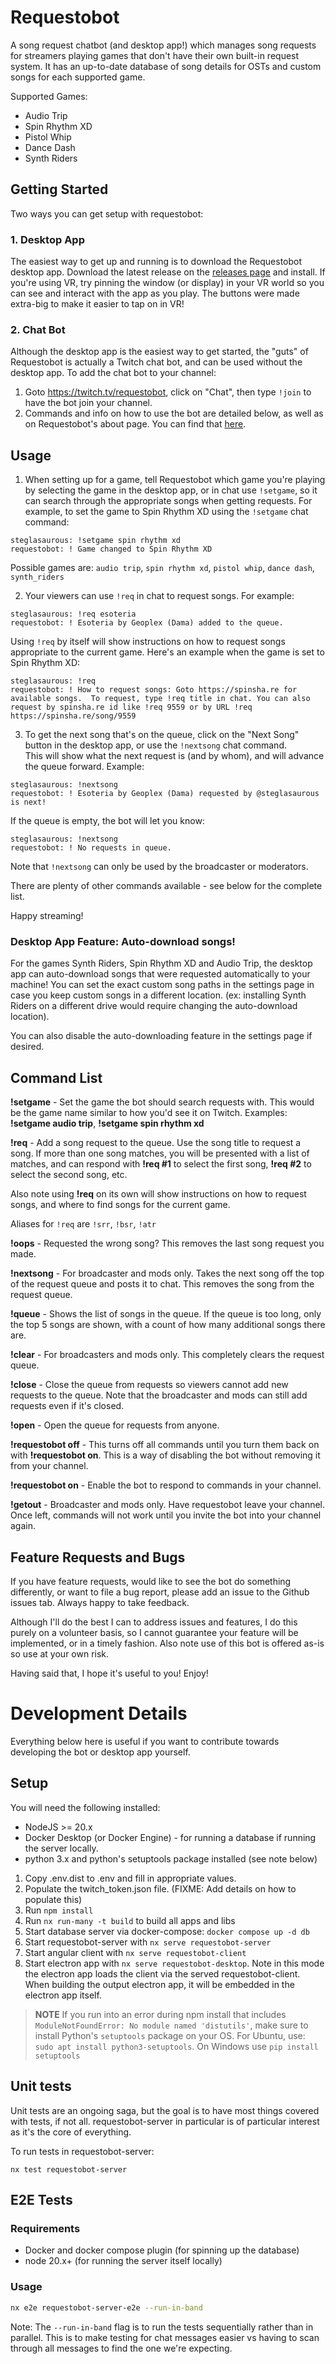 # Requestobot

A song request chatbot (and desktop app!) which manages song requests for streamers playing games that don't have their own built-in
request system.  It has an up-to-date database of song details for OSTs and custom songs for each supported game.

Supported Games:
* Audio Trip
* Spin Rhythm XD
* Pistol Whip
* Dance Dash
* Synth Riders

## Getting Started

Two ways you can get setup with requestobot:

### 1. Desktop App

The easiest way to get up and running is to download the Requestobot desktop app.  Download the latest release on the 
[releases page](https://github.com/steglasaurous/requestobot/releases) and install.  If you're using VR, try pinning the window (or display)
in your VR world so you can see and interact with the app as you play.  The buttons were made extra-big to make it easier
to tap on in VR!

### 2. Chat Bot

Although the desktop app is the easiest way to get started, the "guts" of Requestobot is actually a Twitch chat bot, and 
can be used without the desktop app. To add the chat bot to your channel:

1. Goto https://twitch.tv/requestobot, click on "Chat", then type `!join` to have the bot join your channel.
2. Commands and info on how to use the bot are detailed below, as well as on Requestobot's about page.  You can find that [here](https://www.twitch.tv/requestobot/about).

## Usage

1. When setting up for a game, tell Requestobot which game you're playing by selecting the game in the desktop app, or in chat 
   use `!setgame`, so it can search through the appropriate songs when getting requests.  For example, to set the game to Spin Rhythm XD
   using the `!setgame` chat command:

```
steglasaurous: !setgame spin rhythm xd
requestobot: ! Game changed to Spin Rhythm XD
```

Possible games are: `audio trip`, `spin rhythm xd`, `pistol whip`, `dance dash`, `synth_riders`

2. Your viewers can use `!req` in chat to request songs.  For example:

```
steglasaurous: !req esoteria
requestobot: ! Esoteria by Geoplex (Dama) added to the queue.
```

Using `!req` by itself will show instructions on how to request songs appropriate to the current game. Here's an example
when the game is set to Spin Rhythm XD:

```
steglasaurous: !req
requestobot: ! How to request songs: Goto https://spinsha.re for available songs.  To request, type !req title in chat. You can also request by spinsha.re id like !req 9559 or by URL !req https://spinsha.re/song/9559
```

3. To get the next song that's on the queue, click on the "Next Song" button in the desktop app, or use the `!nextsong` chat command.  
   This will show what the next request is (and by whom), and will advance the queue forward.  Example:

```
steglasaurous: !nextsong
requestobot: ! Esoteria by Geoplex (Dama) requested by @steglasaurous is next!
```

If the queue is empty, the bot will let you know:

```
steglasaurous: !nextsong
requestobot: ! No requests in queue.
```

Note that `!nextsong` can only be used by the broadcaster or moderators.

There are plenty of other commands available - see below for the complete list.

Happy streaming!

### Desktop App Feature: Auto-download songs!

For the games Synth Riders, Spin Rhythm XD and Audio Trip, the desktop app can auto-download songs that were requested automatically
to your machine!  You can set the exact custom song paths in the settings page in case you keep custom songs in a different location.
(ex: installing Synth Riders on a different drive would require changing the auto-download location).

You can also disable the auto-downloading feature in the settings page if desired.

## Command List

**!setgame** - Set the game the bot should search requests with.  This would be the game name similar to how you'd see it on Twitch.  Examples: **!setgame audio trip**, **!setgame spin rhythm xd**

**!req** - Add a song request to the queue.  Use the song title to request a song.  If more than one song matches, you will be presented with a list of matches, and can respond with **!req #1** to select the first song, **!req #2** to select the second song, etc.

Also note using **!req** on its own will show instructions on how to request songs, and where to find songs for the current game.

Aliases for `!req` are `!srr`, `!bsr`, `!atr`

**!oops** - Requested the wrong song?  This removes the last song request you made.

**!nextsong** - For broadcaster and mods only.  Takes the next song off the top of the request queue and posts it to chat.  This removes the song from the request queue.

**!queue** - Shows the list of songs in the queue.  If the queue is too long, only the top 5 songs are shown, with a count of how many additional songs there are.

**!clear** - For broadcasters and mods only.  This completely clears the request queue.

**!close** - Close the queue from requests so viewers cannot add new requests to the queue. Note that the broadcaster and mods can still add requests even if it's closed.

**!open** - Open the queue for requests from anyone.

**!requestobot off** - This turns off all commands until you turn them back on with **!requestobot on**.  This is a way of disabling the bot without removing it from your channel.

**!requestobot on** - Enable the bot to respond to commands in your channel.

**!getout** - Broadcaster and mods only. Have requestobot leave your channel.  Once left, commands will not work until you invite the bot into your channel again. 

## Feature Requests and Bugs

If you have feature requests, would like to see the bot do something differently, or want to file a bug report, please
add an issue to the Github issues tab.  Always happy to take feedback.

Although I'll do the best I can to address issues and features, I do this purely on a volunteer basis, so I cannot guarantee
your feature will be implemented, or in a timely fashion.  Also note use of this bot is offered as-is so use at your own risk.

Having said that, I hope it's useful to you! Enjoy!

# Development Details

Everything below here is useful if you want to contribute towards developing the bot or desktop app yourself.

## Setup

You will need the following installed:

* NodeJS >= 20.x
* Docker Desktop (or Docker Engine) - for running a database if running the server locally.
* python 3.x and python's setuptools package installed (see note below)

1. Copy .env.dist to .env and fill in appropriate values.
2. Populate the twitch_token.json file.  (FIXME: Add details on how to populate this)
3. Run `npm install`
4. Run `nx run-many -t build` to build all apps and libs
5. Start database server via docker-compose: `docker compose up -d db`
6. Start requestobot-server with `nx serve requestobot-server`
7. Start angular client with `nx serve requestobot-client`
8. Start electron app with `nx serve requestobot-desktop`.  Note in this mode the electron app loads the client via the served requestobot-client.  When building the output electron app, it will be embedded in the electron app itself.

> **NOTE**
> If you run into an error during npm install that includes `ModuleNotFoundError: No module named 'distutils'`, make sure to install
> Python's `setuptools` package on your OS.  For Ubuntu, use: `sudo apt install python3-setuptools`.  On Windows use `pip install setuptools`

## Unit tests

Unit tests are an ongoing saga, but the goal is to have most things covered with tests, if not all.  requestobot-server in particular is of particular
interest as it's the core of everything. 

To run tests in requestobot-server:

```
nx test requestobot-server
```

## E2E Tests

### Requirements

* Docker and docker compose plugin (for spinning up the database)
* node 20.x+ (for running the server itself locally)

### Usage

```bash
nx e2e requestobot-server-e2e --run-in-band
```

Note: The `--run-in-band` flag is to run the tests sequentially rather than in parallel.  This
is to make testing for chat messages easier vs having to scan through all messages to find the
one we're expecting.

